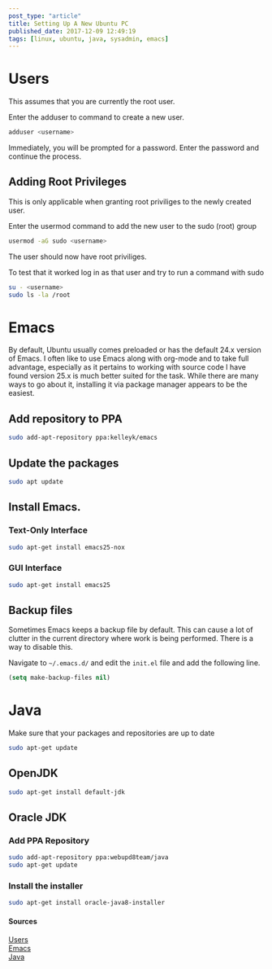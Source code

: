 ```yaml
---
post_type: "article" 
title: Setting Up A New Ubuntu PC
published_date: 2017-12-09 12:49:19
tags: [linux, ubuntu, java, sysadmin, emacs]
---
```


# Users

This assumes that you are currently the root user.

Enter the adduser to command to create a new user.

```bash
adduser <username>
```

Immediately, you will be prompted for a password. Enter the password and continue the process. 

## Adding Root Privileges

This is only applicable when granting root priviliges to the newly created user. 

Enter the usermod command to add the new user to the sudo (root) group

```bash
usermod -aG sudo <username>
```

The user should now have root priviliges. 

To test that it worked log in as that user and try to run a command with sudo

```bash
su - <username>
sudo ls -la /root
```

# Emacs

By default, Ubuntu usually comes preloaded or has the default 24.x version of Emacs. I often like to use Emacs along with org-mode and to take full advantage, especially as it pertains to working with source code I have found version 25.x is much better suited for the task. While there are many ways to go about it, installing it via package manager appears to be the easiest. 

## Add repository to PPA

```bash
sudo add-apt-repository ppa:kelleyk/emacs
```

## Update the packages

```bash
sudo apt update
```

## Install Emacs. 
### Text-Only Interface

```bash
sudo apt-get install emacs25-nox
```

### GUI Interface

```bash
sudo apt-get install emacs25
```

## Backup files

Sometimes Emacs keeps a backup file by default. This can cause a lot of clutter in the current directory where work is being performed. There is a way to disable this.

Navigate to `~/.emacs.d/` and edit the `init.el` file and add the following line.

```lisp
(setq make-backup-files nil)
```

# Java

Make sure that your packages and repositories are up to date

```bash
sudo apt-get update
```

## OpenJDK

```bash
sudo apt-get install default-jdk
```

## Oracle JDK
### Add PPA Repository
```bash
sudo add-apt-repository ppa:webupd8team/java
sudo apt-get update
```

### Install the installer

```bash
sudo apt-get install oracle-java8-installer
```


#### Sources
[Users](https://www.digitalocean.com/community/tutorials/how-to-create-a-sudo-user-on-ubuntu-quickstart)  
[Emacs](http://ubuntuhandbook.org/index.php/2017/04/install-emacs-25-ppa-ubuntu-16-04-14-04/)  
[Java](https://www.digitalocean.com/community/tutorials/how-to-install-java-with-apt-get-on-ubuntu-16-04)
